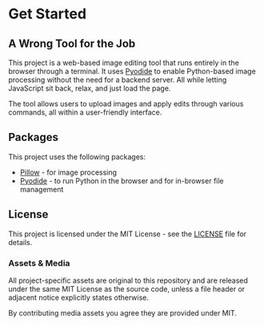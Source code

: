 <!-- README.md -->
<!-- The home page for the app's documentation -->

<!--
Your presentation should cover the following:
- [X] Describe what your project does? What features does the project have?
- [X] How do you install and run the project? Are there multiple ways to install and run the project?
- [X] Are there external dependencies a user should be aware of to run the project?
- [X] What are the main ways someone can interact with the project? Are there commands to be aware of?
- [X] Show it in action, how you use it, what the end result is, any really cool features
- [X] The connection to the theme ('wrong tool for the job')
- [X] Which approved library/framework was used and how it was used
- [X] Roughly what each team member contributed
-->

# Get Started

## A Wrong Tool for the Job

<!-- This project uses [Pyodide](https://pyodide.org) to run Python directly in the browser using WebAssembly (WASM).  
Almost no JavaScript is required — the frontend is written entirely in Python and HTML/CSS. -->

This project is a web-based image editing tool that runs entirely in the browser through a terminal. It uses [Pyodide](https://pyodide.org) to enable Python-based image processing without the need for a backend server. All while letting JavaScript sit back, relax, and just load the page.

The tool allows users to upload images and apply edits through various commands, all within a user-friendly interface.

## Packages

This project uses the following packages:

- [Pillow](https://python-pillow.org/) - for image processing
- [Pyodide](https://pyodide.org) - to run Python in the browser and for in-browser file management

## License

This project is licensed under the MIT License - see the [LICENSE](https://github.com/Miras3210/codejam-laudatory-larkspurs/blob/main/LICENSE) file for details.

### Assets & Media

All project-specific assets are original to this repository and are released under the same MIT License as the source code, unless a file header or adjacent notice explicitly states otherwise.

By contributing media assets you agree they are provided under MIT.
